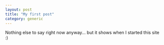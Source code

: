 ```yaml
---
layout: post
title: "My first post"
category: generic
---
```


Nothing else to say right now anyway... but it shows when I started this site :)